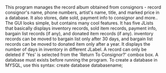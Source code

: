 This program manages the record album obtained from consignors - record consignor's name, phone numbers, artist's name, title, and marked price in a database. It also stores, date sold, payment info to consignor and more..
The GUI looks simple, but contains many cool features. It has five JLists that basically displays inventory records, sold item records, payment info, bargain list records (if any), and donated item records (if any).
inventory records can be moved to bargain list only after 30 days, and bargain list records can be moved to donated item only after a year.
It displays the number of days in inventory in different JLabel.
A record can only be deleted if 'Yes' is selected from the 'Return To Consignor?' combox box.
A database must exists before running the program.
To create a database in MYSQL, use this syntax: create database databasename;

